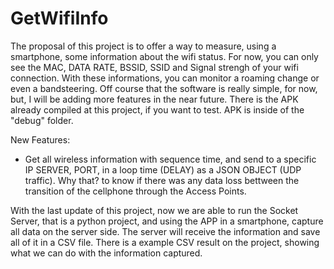# GetWifiInfo
The proposal of this project is to offer a way to measure, using a smartphone, some information about the wifi status.  For now, you can only see the MAC, DATA RATE, BSSID, SSID and Signal strengh of your wifi connection. With these informations, you can monitor a roaming change or even a bandsteering. Off course that the software is really simple, for now, but, I will be adding more features in the near future.  There is the APK already compiled at this project, if you want to test.  APK is inside of the "debug" folder.

New Features:
- Get all wireless information with sequence time, and send to a specific IP SERVER, PORT, in a loop time (DELAY) as a JSON OBJECT (UDP traffic). Why that? to know if there was any data loss bettween the transition of the cellphone through the Access Points. 

With the last update of this project, now we are able to run the Socket Server, that is a python  project, and using the APP in a smartphone, capture all data on the server side. The server will receive the information and save all of it in a CSV file. 
There is a example CSV result on the project, showing what we can do with the information captured.
